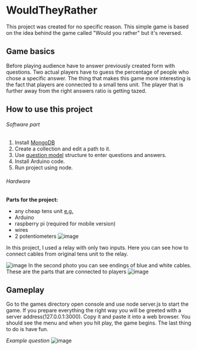 # WouldTheyRather

This project was created for no specific reason. This simple game is based on the idea behind the game called "Would you rather" but it's reversed. 
## Game basics

Before playing audience have to answer previously created form with questions. Two actual players have to guess the percentage of people who chose a specific answer. The thing that makes this game more interesting is the fact that players are connected to a small tens unit. The player that is further away from the right answers ratio is getting tazed.  
## How to use this project
###### Software part
1. Install [MongoDB](https://www.mongodb.com/)
2. Create a collection and edit a path to it. 
3. Use [question model](models/question.js) structure to enter questions and answers. 
4. Install Arduino code.
5. Run project using node.
###### Hardware
**Parts for the project:**
- any cheap tens unit [e.g.](https://pl.aliexpress.com/item/32653898288.html) 
- Arduino
- raspberry pi (required  for mobile version)
- wires
- 2 potentiometers
![image](https://user-images.githubusercontent.com/49452909/117891480-41585780-b2b7-11eb-970e-75427ef0c39d.png)

  
In this project, I used a relay with only two inputs. Here you can see how to connect cables from original tens unit to the relay.    

![image](https://user-images.githubusercontent.com/49452909/117893910-972efe80-b2bb-11eb-89c5-85a48cf7edc1.png)
In the second photo you can see endings of blue and white cables. These are the parts that are connected to players 
![image](https://user-images.githubusercontent.com/49452909/117894304-5edbf000-b2bc-11eb-98ed-9274d5b4cf71.png)

## Gameplay
Go to the games directory open console and use node server.js to start the game. If you prepare everything the right way you will be greeted with a server address(127.0.0.1:3000). Copy it and paste it into a web browser. You should see the menu and when you hit play, the game begins. The last thing to do is have fun.
  
*Example question*
![image](https://user-images.githubusercontent.com/49452909/117896726-82556980-b2c1-11eb-9877-b9b316ea2bca.png)


